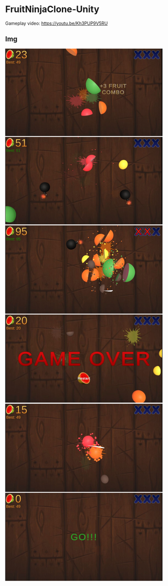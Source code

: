 # FruitNinjaClone-Unity
Gameplay video: https://youtu.be/Kh3PUP9V5RU

## Img
<img src="refimgs/1.JPG" width="500" >  <img src="refimgs/2.JPG" width="500" >
<img src="refimgs/3.JPG" width="500" >  <img src="refimgs/4.JPG" width="500" >
<img src="refimgs/5.1.JPG" width="500" >  <img src="refimgs/6.JPG" width="500" >
